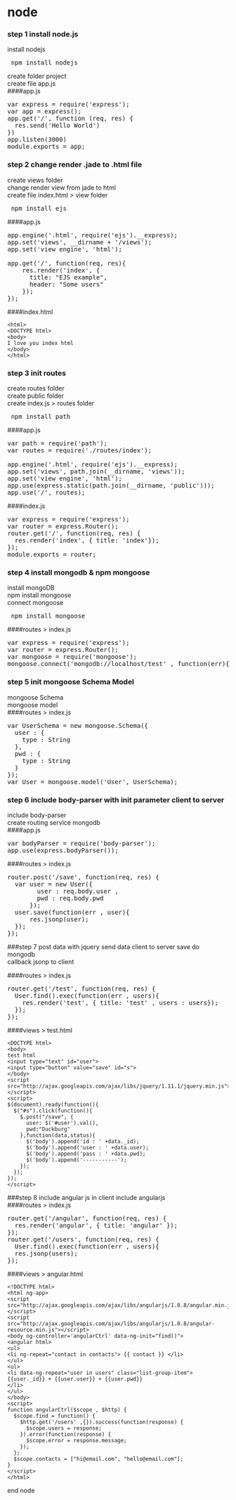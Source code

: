 
node
====
### step 1 install node.js
install nodejs
<pre> npm install nodejs </pre>
create folder project <br />
create file app.js <br />
####app.js
<pre>
var express = require('express');
var app = express();
app.get('/', function (req, res) {
  res.send('Hello World')
})
app.listen(3000)
module.exports = app;
</pre>

### step 2 change render .jade to .html file
create views folder <br />
change render view from jade to html <br />
create file index.html > view folder <br />
<pre> npm install ejs </pre>
####app.js
<pre>
app.engine('.html', require('ejs').__express);
app.set('views', __dirname + '/views');
app.set('view engine', 'html');

app.get('/', function(req, res){
    res.render('index', {
      title: "EJS example",
      header: "Some users"
    });
});
</pre>
####index.html
```
<html>
<DOCTYPE html>
<body>
I love you index html
</body>
</html>
```
### step 3 init routes
create routes folder</br>
create public folder</br>
create index.js > routes folder</br>
<pre> npm install path </pre>
####app.js
<pre>
var path = require('path');
var routes = require('./routes/index');

app.engine('.html', require('ejs').__express);
app.set('views', path.join(__dirname, 'views'));
app.set('view engine', 'html');
app.use(express.static(path.join(__dirname, 'public')));
app.use('/', routes);
</pre>
####index.js
<pre>
var express = require('express');
var router = express.Router();
router.get('/', function(req, res) {
  res.render('index', { title: 'index'});
});
module.exports = router;
</pre>

### step 4 install mongodb & npm mongoose
install mongoDB <br />
npm install mongoose <br />
connect mongoose <br />
<pre> npm install mongoose </pre>
####routes > index.js
<pre>
var express = require('express');
var router = express.Router();
var mongoose = require('mongoose');
mongoose.connect('mongodb://localhost/test' , function(err){});
</pre>

### step 5 init mongoose Schema Model
mongoose Schema <br />
mongoose model <br />
####routes > index.js
<pre>
var UserSchema = new mongoose.Schema({
  user : {
    type : String
  },  
  pwd : {
    type : String
  }
});
var User = mongoose.model('User', UserSchema);
</pre>

### step 6 include body-parser with init parameter client to server
include body-parser <br />
create routing service mongodb <br />
####app.js
<pre>
var bodyParser = require('body-parser');
app.use(express.bodyParser());
</pre>
####routes > index.js
<pre>
router.post('/save', function(req, res) {
  var user = new User({
        user : req.body.user ,
        pwd : req.body.pwd
      });
  user.save(function(err , user){
      res.jsonp(user);
  });
});
</pre>

###step 7 post data with jquery
send data client to server save do mongodb <br />
callback jsonp to client <br />

####routes > index.js
<pre>
router.get('/test', function(req, res) {
  User.find().exec(function(err , users){
    res.render('test', { title: 'test' , users : users});
  });
});
</pre>

####views > test.html
```
<DOCTYPE html>
<body>
test html
<input type="text" id="user">
<input type="button" value="save" id="s">
</body>
<script src="http://ajax.googleapis.com/ajax/libs/jquery/1.11.1/jquery.min.js"></script>
<script>
$(document).ready(function(){
  $("‪#‎s‬").click(function(){
    $.post("/save", {
      user: $('‪#‎user‬').val(),
      pwd:"Duckburg"
    },function(data,status){
      $('body').append('id : ' +data._id);
      $('body').append('user : ' +data.user);
      $('body').append('pass : ' +data.pwd);
      $('body').append('-----------');
    });
  });
});
</script>
```
###step 8 include angular js in client
include angularjs <br>
####routes > index.js
<pre>
router.get('/angular', function(req, res) {
  res.render('angular', { title: 'angular' });
});
router.get('/users', function(req, res) {
  User.find().exec(function(err , users){
  res.jsonp(users);
});
</pre>

####views > angular.html
```
<!DOCTYPE html>
<html ng-app>
<script src="http://ajax.googleapis.com/ajax/libs/angularjs/1.0.8/angular.min.js"></script>
<script src="http://ajax.googleapis.com/ajax/libs/angularjs/1.0.8/angular-resource.min.js"></script>
<body ng-controller='angularCtrl' data-ng-init="find()">
<angular html>
<ul>
<li ng-repeat="contact in contacts"> {{ contact }} </li>
</ul>
<ul>
<li data-ng-repeat="user in users" class="list-group-item">
{{user._id}} + {{user.user}} + {{user.pwd}}
</li>
</ul>
</body>
<script>
function angularCtrl($scope , $http) {
  $scope.find = function() {
    $http.get('/users' ,{}).success(function(response) {
      $scope.users = response;
    }).error(function(response) {
      $scope.error = response.message;
    });
  };
  $scope.contacts = ["hi@email.com", "hello@email.com"];
}
</script>
</html>
```

end node
